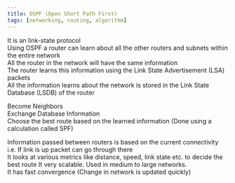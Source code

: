 ```yaml
---
title: OSPF (Open Short Path First)
tags: [networking, routing, algorithm]
---
```


It is an link-state protocol  
Using OSPF a router can learn about all the other routers and subnets within the entire network  
All the router in the network will have the same information  
The router learns this information using the Link State Advertisement (LSA) packets  
All the information learns about the network is stored in the Link State Database (LSDB) of the router

Become Neighbors  
Exchange Database Information  
Choose the best route based on the learned information (Done using a calculation called SPF)

Information passed between routers is based on the current connectivity i.e. If link is up packet can go through there  
It looks at various metrics like distance, speed, link state etc. to decide the best route
It very scalable. Used in medium to large networks.  
It has fast convergence (Change in network is updated quickly)